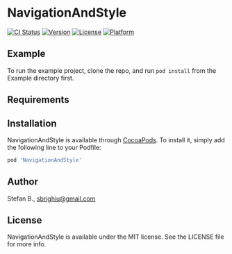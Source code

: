 # NavigationAndStyle

[![CI Status](https://img.shields.io/travis/sbrighiu/NavigationAndStyle.svg?style=flat)](https://travis-ci.org/sbrighiu/NavigationAndStyle)
[![Version](https://img.shields.io/cocoapods/v/NavigationAndStyle.svg?style=flat)](https://cocoapods.org/pods/NavigationAndStyle)
[![License](https://img.shields.io/cocoapods/l/NavigationAndStyle.svg?style=flat)](https://cocoapods.org/pods/NavigationAndStyle)
[![Platform](https://img.shields.io/cocoapods/p/NavigationAndStyle.svg?style=flat)](https://cocoapods.org/pods/NavigationAndStyle)

## Example

To run the example project, clone the repo, and run `pod install` from the Example directory first.

## Requirements

## Installation

NavigationAndStyle is available through [CocoaPods](https://cocoapods.org). To install
it, simply add the following line to your Podfile:

```ruby
pod 'NavigationAndStyle'
```

## Author

Stefan B., sbrighiu@gmail.com

## License

NavigationAndStyle is available under the MIT license. See the LICENSE file for more info.
